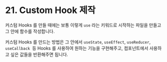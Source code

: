 # 21. Custom Hook 제작

커스텀 Hooks 를 만들 때에는 보통 이렇게 `use` 라는 키워드로 시작하는 파일을 만들고 그 안에 함수를 작성합니다.

커스텀 Hooks 를 만드는 방법은 그 안에서 `useState`, `useEffect`, `useReducer`, `useCallback `등 Hooks 를 사용하여 원하는 기능을 구현해주고, 컴포넌트에서 사용하고 싶은 값들을 반환해주면 됩니다.

